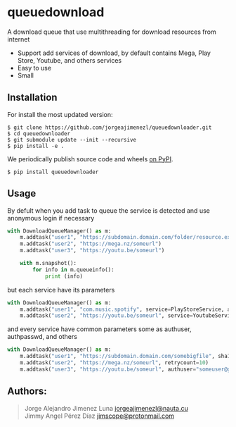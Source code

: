 # queuedownload
A download queue that use multithreading for download resources from internet

* Support add services of download, by default contains Mega, Play Store, Youtube, and others services
* Easy to use
* Small

## Installation
For install the most updated version:
```
$ git clone https://github.com/jorgeajimenezl/queuedownloader.git
$ cd queuedownloader
$ git submodule update --init --recursive
$ pip install -e .
```

We periodically publish source code and wheels [on PyPI](https://pypi.python.org/pypi/queuedownloader).
```
$ pip install queuedownloader
```

## Usage
By defult when you add task to queue the service is detected and use anonymous 
login if necessary

```python
with DownloadQueueManager() as m:
    m.addtask("user1", "https://subdomain.domain.com/folder/resource.extension")
    m.addtask("user2", "https://mega.nz/someurl")
    m.addtask("user3", "https://youtu.be/someurl")

    with m.snapshot():
        for info in m.queueinfo():
            print (info)
```

but each service have its parameters

```python
with DownloadQueueManager() as m:
    m.addtask("user1", "com.music.spotify", service=PlayStoreService, authuser="someuser@gmail.com", authpasswd="somerarepassword", sdk_version=24)
    m.addtask("user2", "https://youtu.be/someurl", service=YoutubeService, subtitles=True, quality="720p@60")
```

and every service have common parameters some as authuser, authpasswd, and others

```python
with DownloadQueueManager() as m:
    m.addtask("user1", "https://subdomain.domain.com/somebigfile", sha1="9ccbdefd64d10dc92629e0c3a3dc224285fed9ba")
    m.addtask("user2", "https://mega.nz/someurl", retrycount=10)
    m.addtask("user3", "https://youtu.be/someurl", authuser="someuser@gmail.com", authpasswd="somemostrarepassword")
```

## Authors: 
> Jorge Alejandro Jimenez Luna jorgeajimenezl@nauta.cu  
> Jimmy Angel Pérez Díaz jimscope@protonmail.com
